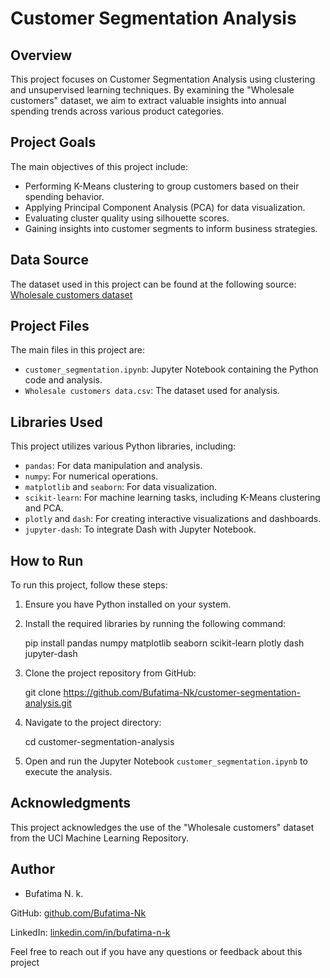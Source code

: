 # Customer Segmentation Analysis

## Overview

This project focuses on Customer Segmentation Analysis using clustering and unsupervised learning techniques. By examining the "Wholesale customers" dataset, we aim to extract valuable insights into annual spending trends across various product categories.

## Project Goals

The main objectives of this project include:

- Performing K-Means clustering to group customers based on their spending behavior.
- Applying Principal Component Analysis (PCA) for data visualization.
- Evaluating cluster quality using silhouette scores.
- Gaining insights into customer segments to inform business strategies.

## Data Source

The dataset used in this project can be found at the following source:
[Wholesale customers dataset](https://archive.ics.uci.edu/ml/datasets/wholesale+customers)

## Project Files

The main files in this project are:

- `customer_segmentation.ipynb`: Jupyter Notebook containing the Python code and analysis.
- `Wholesale customers data.csv`: The dataset used for analysis.

## Libraries Used

This project utilizes various Python libraries, including:

- `pandas`: For data manipulation and analysis.
- `numpy`: For numerical operations.
- `matplotlib` and `seaborn`: For data visualization.
- `scikit-learn`: For machine learning tasks, including K-Means clustering and PCA.
- `plotly` and `dash`: For creating interactive visualizations and dashboards.
- `jupyter-dash`: To integrate Dash with Jupyter Notebook.

## How to Run

To run this project, follow these steps:

1. Ensure you have Python installed on your system.

2. Install the required libraries by running the following command:

   pip install pandas numpy matplotlib seaborn scikit-learn plotly dash jupyter-dash

3. Clone the project repository from GitHub:

   git clone https://github.com/Bufatima-Nk/customer-segmentation-analysis.git

4. Navigate to the project directory:

   cd customer-segmentation-analysis

5. Open and run the Jupyter Notebook `customer_segmentation.ipynb` to execute the analysis.

## Acknowledgments

This project acknowledges the use of the "Wholesale customers" dataset from the UCI Machine Learning Repository.

## Author

- Bufatima N. k.

GitHub: [github.com/Bufatima-Nk](https://github.com/Bufatima-Nk)

LinkedIn: [linkedin.com/in/bufatima-n-k](https://linkedin.com/in/bufatima-n-k)

Feel free to reach out if you have any questions or feedback about this project

